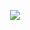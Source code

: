 <p align="center">
  <a href="https://skillicons.dev">
    <img src="https://skillicons.dev/icons?i=solidity,nextjs,ts,js" />
  </a>
</p>